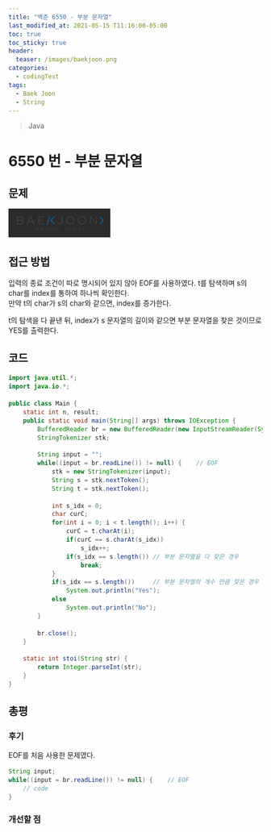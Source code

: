 ```yaml
---
title: "백준 6550 - 부분 문자열"
last_modified_at: 2021-05-15 T11:16:00-05:00
toc: true
toc_sticky: true
header:
  teaser: /images/baekjoon.png
categories:
  - codingTest
tags:
  - Baek Joon
  - String
---
```


> Java

# 6550 번 - 부분 문자열

## 문제

[<img src="/images/baekjoon.png" width="40%" height="40%">](https://www.acmicpc.net/problem/6550)

## 접근 방법

입력의 종료 조건이 따로 명시되어 있지 않아 EOF를 사용하였다.
t를 탐색하며 s의 char를 index를 통하여 하나씩 확인한다.  
만약 t의 char가 s의 char와 같으면, index를 증가한다.

t의 탐색을 다 끝낸 뒤, index가 s 문자열의 길이와 같으면 부분 문자열을 찾은 것이므로 YES를 출력한다.

## 코드

```java
import java.util.*;
import java.io.*;

public class Main {
	static int n, result;
	public static void main(String[] args) throws IOException {
		BufferedReader br = new BufferedReader(new InputStreamReader(System.in));
		StringTokenizer stk;

		String input = "";
		while((input = br.readLine()) != null) {	// EOF
			stk = new StringTokenizer(input);
	    	String s = stk.nextToken();
	    	String t = stk.nextToken();

	    	int s_idx = 0;
	    	char curC;
	    	for(int i = 0; i < t.length(); i++) {
	    		curC = t.charAt(i);
	    		if(curC == s.charAt(s_idx))
	    			s_idx++;
	    		if(s_idx == s.length()) // 부분 문자열을 다 찾은 경우
	    			break;
	    	}
	    	if(s_idx == s.length())		// 부분 문자열의 개수 만큼 찾은 경우
	    		System.out.println("Yes");
	    	else
	    		System.out.println("No");
		}

    	br.close();
	}

	static int stoi(String str) {
    	return Integer.parseInt(str);
    }
}
```

## 총평

### 후기

EOF를 처음 사용한 문제였다.

```java
String input;
while((input = br.readLine()) != null) {	// EOF
	// code
}
```

### 개선할 점

<!-- ★
<img src="/images/codingTest/bj/문제번호.PNG" width="40%" height="40%">

-->

